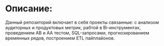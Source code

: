 # Описание: 
Данный репозиторий включает в себя проекты связанные: с анализом аудиторных и продуктовых метрик, рабтой в Bi-инструментах, проведением AB и AA тестом, SQL-запросами, прогнозированием времянных рядов, построением ETL пайплайонов.

